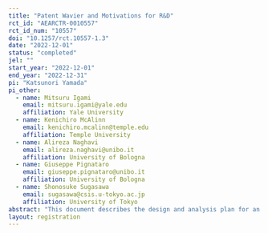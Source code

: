 ```yaml
---
title: "Patent Wavier and Motivations for R&D"
rct_id: "AEARCTR-0010557"
rct_id_num: "10557"
doi: "10.1257/rct.10557-1.3"
date: "2022-12-01"
status: "completed"
jel: ""
start_year: "2022-12-01"
end_year: "2022-12-31"
pi: "Katsunori Yamada"
pi_other:
  - name: Mitsuru Igami
    email: mitsuru.igami@yale.edu
    affiliation: Yale University
  - name: Kenichiro McAlinn
    email: kenichiro.mcalinn@temple.edu
    affiliation: Temple University
  - name: Alireza Naghavi
    email: alireza.naghavi@unibo.it
    affiliation: University of Bologna
  - name: Giuseppe Pignataro
    email: giuseppe.pignataro@unibo.it
    affiliation: University of Bologna
  - name: Shonosuke Sugasawa
    email: sugasawa@csis.u-tokyo.ac.jp
    affiliation: University of Tokyo
abstract: "This document describes the design and analysis plan for an online RCT experiment (N = 651) to be held between December the 1st, 2022 and December the 31rd, 2022, using a list of university-based start-up firms compiled by the Ministry of Economy, Trade, and Industry (METI), Japan."
layout: registration
---
```



